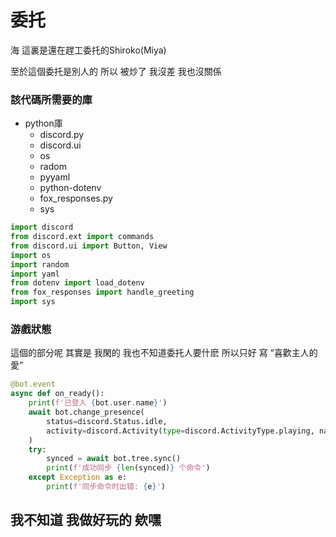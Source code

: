 # 委托

海 這裏是還在趕工委托的Shiroko(Miya)

至於這個委托是別人的 所以 被炒了 我沒差 我也沒關係
### 該代碼所需要的庫
- python庫
  - discord.py
  - discord.ui
  - os
  - radom
  - pyyaml
  - python-dotenv
  - fox_responses.py
  - sys
```python
import discord
from discord.ext import commands
from discord.ui import Button, View
import os
import random
import yaml
from dotenv import load_dotenv
from fox_responses import handle_greeting
import sys
```
### 游戲狀態
這個的部分呢 其實是 我閑的 我也不知道委托人要什麽 所以只好 寫 “喜歡主人的愛”
```python
@bot.event
async def on_ready():
    print(f'已登入 {bot.user.name}')
    await bot.change_presence(
        status=discord.Status.idle,
        activity=discord.Activity(type=discord.ActivityType.playing, name='喜歡主人的愛')
    )
    try:
        synced = await bot.tree.sync()
        print(f'成功同步 {len(synced)} 个命令')
    except Exception as e:
        print(f'同步命令时出错: {e}')
```
我不知道 我做好玩的 欸嘿
---
